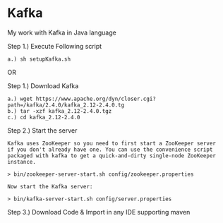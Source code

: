 # Kafka
My work with Kafka in Java language

Step 1.) Execute Following script

	a.) sh setupKafka.sh

OR

Step 1.) Download Kafka
	
	a.) wget https://www.apache.org/dyn/closer.cgi?path=/kafka/2.4.0/kafka_2.12-2.4.0.tg
	b.) tar -xzf kafka_2.12-2.4.0.tgz
	c.) cd kafka_2.12-2.4.0
	
Step 2.) Start the server

	Kafka uses ZooKeeper so you need to first start a ZooKeeper server 
	if you don't already have one. You can use the convenience script 
	packaged with kafka to get a quick-and-dirty single-node ZooKeeper instance.

	> bin/zookeeper-server-start.sh config/zookeeper.properties

	Now start the Kafka server:

	> bin/kafka-server-start.sh config/server.properties

	
Step 3.) Download Code & Import in any IDE supporting maven	
